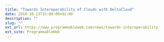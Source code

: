 ```yaml
---
title: "Towards Interoperability of Clouds with DeltaCloud"
date: 2010-10-13T15:00:00+01:00
description: ""
slug: ""
ext_url: https://www.programmableweb.com/news/towards-interoperability-clouds-deltacloud/2010/10/13
ext_site: ProgrammableWeb
---
```

